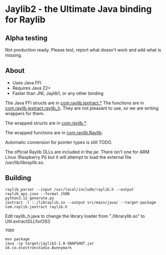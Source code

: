 # Jaylib2 - the Ultimate Java binding for Raylib

## Alpha testing

Not production ready.  Please test, report what doesn't work and add what is missing.

## About

* Uses Java FFI
* Requires Java 22+
* Faster than JNI, Jaylib1, or any other binding

The Java FFI structs are in [com.raylib.jextract.*](https://electronstudio.github.io/jaylib2/com/raylib/jextract/package-summary.html)
The functions are in [com.raylib.jextract.raylib_h](https://electronstudio.github.io/jaylib2/com/raylib/jextract/raylib_h.html).  They are not
pleasant to use, so we are writing wrappers for them.

The wrapped structs are in [com.raylib.*](https://electronstudio.github.io/jaylib2/com/raylib/package-summary.html).

The wrapped functions are in [com.raylib.Raylib](https://electronstudio.github.io/jaylib2/com/raylib/Raylib.html).

Automatic conversion for pointer types is still TODO.

The official Raylib DLLs are included in the jar.  There isn't one for ARM Linux (Raspberry Pi) but it will attempt
to load the external file /usr/lib/libraylib.so.

## Building

    raylib_parser --input /usr/local/include/raylib.h --output raylib_api.json --format JSON
    python3.12 generate.py
    jextract -l :./libraylib.so --output src/main/java/ --target-package com.raylib.jextract raylib.h

Edit raylib_h.java to change the library loader from "./librarylib.so" to Util.extractDLLforOS()

    TODO

    mvn package
    java -cp target/jaylib2-1.0-SNAPSHOT.jar uk.co.electronstudio.Bunnymark
